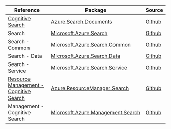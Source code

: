 | Reference | Package | Source |
|---|---|---|
|[Cognitive Search](search.documents-readme.md)|[Azure.Search.Documents](https://www.nuget.org/packages/Azure.Search.Documents)|[Github](https://github.com/Azure/azure-sdk-for-net/blob/main/sdk/search/Azure.Search.Documents)|
|Search|[Microsoft.Azure.Search](https://www.nuget.org/packages/Microsoft.Azure.Search)|[Github](https://github.com/Azure/azure-sdk-for-net)|
|Search - Common|[Microsoft.Azure.Search.Common](https://www.nuget.org/packages/Microsoft.Azure.Search.Common)|[Github](https://github.com/Azure/azure-sdk-for-net)|
|Search - Data|[Microsoft.Azure.Search.Data](https://www.nuget.org/packages/Microsoft.Azure.Search.Data)|[Github](https://github.com/Azure/azure-sdk-for-net)|
|Search - Service|[Microsoft.Azure.Search.Service](https://www.nuget.org/packages/Microsoft.Azure.Search.Service)|[Github](https://github.com/Azure/azure-sdk-for-net)|
|[Resource Management - Cognitive Search](resourcemanager.search-readme.md)|[Azure.ResourceManager.Search](https://www.nuget.org/packages/Azure.ResourceManager.Search)|[Github](https://github.com/Azure/azure-sdk-for-net/blob/main/sdk/search/Azure.ResourceManager.Search)|
|Management - Cognitive Search|[Microsoft.Azure.Management.Search](https://www.nuget.org/packages/Microsoft.Azure.Management.Search)|[Github](https://github.com/Azure/azure-sdk-for-net)|
